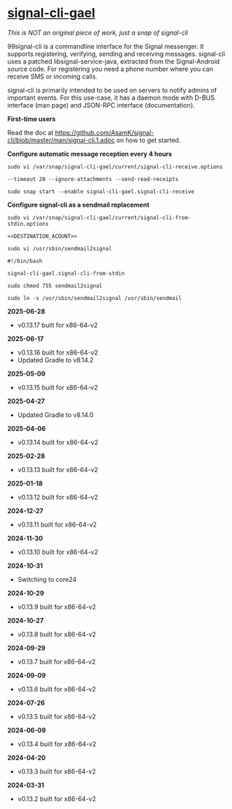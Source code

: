 # [signal-cli-gael](https://snapcraft.io/signal-cli-gael)

_This is NOT an original piece of work, just a snap of signal-cli_

99signal-cli is a commandline interface for the Signal messenger. It supports registering, verifying, sending and receiving messages. signal-cli uses a patched libsignal-service-java, extracted from the Signal-Android source code. For registering you need a phone number where you can receive SMS or incoming calls.

signal-cli is primarily intended to be used on servers to notify admins of important events. For this use-case, it has a daemon mode with D-BUS interface (man page) and JSON-RPC interface (documentation).

**First-time users**

Read the doc at https://github.com/AsamK/signal-cli/blob/master/man/signal-cli.1.adoc on how to get started.

**Configure automatic message reception every 4 hours**

`sudo vi /var/snap/signal-cli-gael/current/signal-cli-receive.options`

```
--timeout 20 --ignore-attachments --send-read-receipts
```

`sudo snap start --enable signal-cli-gael.signal-cli-receive`

**Configure signal-cli as a sendmail replacement**

`sudo vi /var/snap/signal-cli-gael/current/signal-cli-from-stdin.options`

```
<<DESTINATION_ACOUNT>>
```

`sudo vi /usr/sbin/sendmail2signal`

```
#!/bin/bash

signal-cli-gael.signal-cli-from-stdin
```

`sudo chmod 755 sendmail2signal`

`sudo ln -s /usr/sbin/sendmail2signal /usr/sbin/sendmail`

**2025-06-28**
* v0.13.17 built for x86-64-v2

**2025-06-17**
* v0.13.16 built for x86-64-v2
* Updated Gradle to v8.14.2

**2025-05-09**
* v0.13.15 built for x86-64-v2

**2025-04-27**
* Updated Gradle to v8.14.0

**2025-04-06**
* v0.13.14 built for x86-64-v2

**2025-02-28**
* v0.13.13 built for x86-64-v2

**2025-01-18**
* v0.13.12 built for x86-64-v2

**2024-12-27**
* v0.13.11 built for x86-64-v2

**2024-11-30**
* v0.13.10 built for x86-64-v2

**2024-10-31**
* Switching to core24

**2024-10-29**
* v0.13.9 built for x86-64-v2

**2024-10-27**
* v0.13.8 built for x86-64-v2

**2024-09-29**
* v0.13.7 built for x86-64-v2

**2024-09-09**
* v0.13.6 built for x86-64-v2

**2024-07-26**
* v0.13.5 built for x86-64-v2

**2024-06-09**
* v0.13.4 built for x86-64-v2

**2024-04-20**
* v0.13.3 built for x86-64-v2

**2024-03-31**
* v0.13.2 built for x86-64-v2
